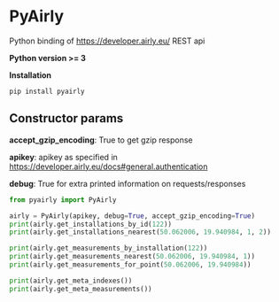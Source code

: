 # PyAirly
Python binding of https://developer.airly.eu/ REST api

**Python version >= 3**

**Installation**

    pip install pyairly

## Constructor params 

**accept_gzip_encoding**: True to get gzip response

**apikey**: apikey as specified in https://developer.airly.eu/docs#general.authentication

**debug**: True for extra printed information on requests/responses

```python
from pyairly import PyAirly

airly = PyAirly(apikey, debug=True, accept_gzip_encoding=True)
print(airly.get_installations_by_id(122))
print(airly.get_installations_nearest(50.062006, 19.940984, 1, 2))

print(airly.get_measurements_by_installation(122))
print(airly.get_measurements_nearest(50.062006, 19.940984, 1))
print(airly.get_measurements_for_point(50.062006, 19.940984))

print(airly.get_meta_indexes())
print(airly.get_meta_measurements())
```
